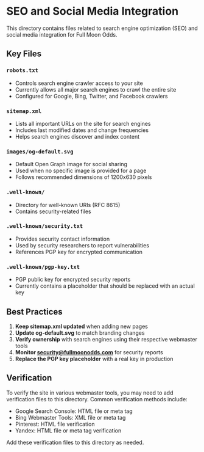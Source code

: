# SEO and Social Media Integration

This directory contains files related to search engine optimization (SEO) and social media integration for Full Moon Odds.

## Key Files

### `robots.txt`
- Controls search engine crawler access to your site
- Currently allows all major search engines to crawl the entire site
- Configured for Google, Bing, Twitter, and Facebook crawlers

### `sitemap.xml`
- Lists all important URLs on the site for search engines
- Includes last modified dates and change frequencies
- Helps search engines discover and index content

### `images/og-default.svg`
- Default Open Graph image for social sharing
- Used when no specific image is provided for a page
- Follows recommended dimensions of 1200x630 pixels

### `.well-known/`
- Directory for well-known URIs (RFC 8615)
- Contains security-related files

### `.well-known/security.txt`
- Provides security contact information
- Used by security researchers to report vulnerabilities
- References PGP key for encrypted communication

### `.well-known/pgp-key.txt`
- PGP public key for encrypted security reports
- Currently contains a placeholder that should be replaced with an actual key

## Best Practices

1. **Keep sitemap.xml updated** when adding new pages
2. **Update og-default.svg** to match branding changes
3. **Verify ownership** with search engines using their respective webmaster tools
4. **Monitor security@fullmoonodds.com** for security reports
5. **Replace the PGP key placeholder** with a real key in production

## Verification

To verify the site in various webmaster tools, you may need to add verification files to this directory. Common verification methods include:

- Google Search Console: HTML file or meta tag
- Bing Webmaster Tools: XML file or meta tag
- Pinterest: HTML file verification
- Yandex: HTML file or meta tag verification

Add these verification files to this directory as needed.
